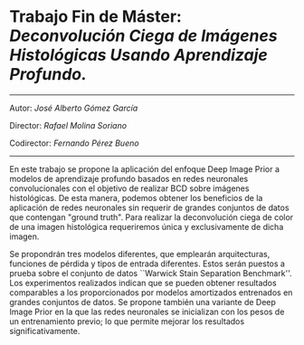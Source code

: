 # Trabajo Fin de Máster: *Deconvolución Ciega de Imágenes Histológicas Usando Aprendizaje Profundo.*
---
Autor: *José Alberto Gómez García*

Director: *Rafael Molina Soriano*

Codirector: *Fernando Pérez Bueno*

---

En este trabajo se propone la aplicación del enfoque Deep Image Prior a modelos de aprendizaje profundo basados en redes neuronales convolucionales con el objetivo de realizar BCD sobre imágenes histológicas. De esta manera, podemos obtener los beneficios de la aplicación de redes neuronales sin requerir de grandes conjuntos de datos que contengan "ground truth". Para realizar la deconvolución ciega de color de una imagen histológica requeriremos única y exclusivamente de dicha imagen.

Se propondrán tres modelos diferentes, que emplearán arquitecturas, funciones de pérdida y tipos de entrada diferentes. Estos serán puestos a prueba sobre el conjunto de datos ``Warwick Stain Separation Benchmark''. Los experimentos realizados indican que se pueden obtener resultados comparables a los proporcionados por modelos amortizados entrenados en grandes conjuntos de datos. Se propone también una variante de Deep Image Prior en la que las redes neuronales se inicializan con los pesos de un entrenamiento previo; lo que permite mejorar los resultados significativamente. 
